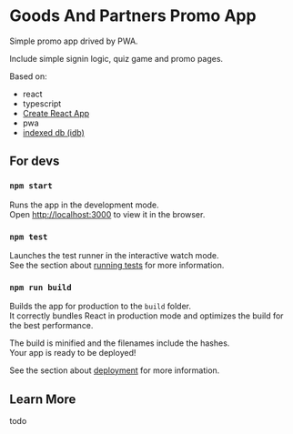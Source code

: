 # Goods And Partners Promo App

Simple promo app drived by PWA.

Include simple signin logic, quiz game and promo pages.

Based on:
- react
- typescript
- [Create React App](https://github.com/facebook/create-react-app)
- pwa
- [indexed db (idb)](https://github.com/jakearchibald/idb#installation)

## For devs

### `npm start`

Runs the app in the development mode.\
Open [http://localhost:3000](http://localhost:3000) to view it in the browser.

### `npm test`

Launches the test runner in the interactive watch mode.\
See the section about [running tests](https://facebook.github.io/create-react-app/docs/running-tests) for more information.

### `npm run build`

Builds the app for production to the `build` folder.\
It correctly bundles React in production mode and optimizes the build for the best performance.

The build is minified and the filenames include the hashes.\
Your app is ready to be deployed!

See the section about [deployment](https://facebook.github.io/create-react-app/docs/deployment) for more information.

## Learn More

todo